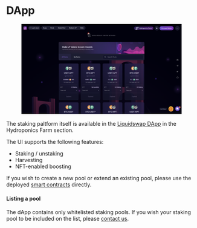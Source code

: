 # DApp

<figure><img src="../.gitbook/assets/Снимок экрана 2022-12-27 в 23.18.29.png" alt=""><figcaption></figcaption></figure>

The staking paltform itself is available in the [Liquidswap DApp](https://testnet.liquidswap.com/#/stakes) in the Hydroponics Farm section.

The UI supports the following features:

* Staking / unstaking
* Harvesting
* NFT-enabled boosting

If you wish to create a new pool or extend an existing pool, please use the deployed [smart contracts](smart-contracts.md) directly.

#### Listing a pool

The dApp contains only whitelisted staking pools. If you wish your staking pool to be included on the list, please [contact us](https://t.me/pontemnetworkchat).
